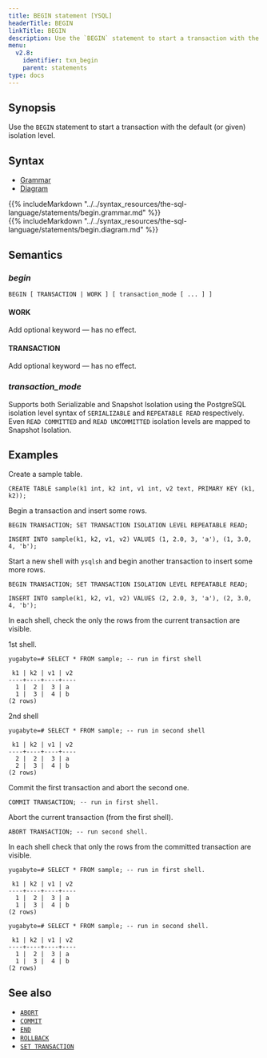 ```yaml
---
title: BEGIN statement [YSQL]
headerTitle: BEGIN
linkTitle: BEGIN
description: Use the `BEGIN` statement to start a transaction with the default (or given) isolation level.
menu:
  v2.8:
    identifier: txn_begin
    parent: statements
type: docs
---
```


## Synopsis

Use the `BEGIN` statement to start a transaction with the default (or given) isolation level.

## Syntax

<ul class="nav nav-tabs nav-tabs-yb">
  <li >
    <a href="#grammar" class="nav-link active" id="grammar-tab" data-toggle="tab" role="tab" aria-controls="grammar" aria-selected="true">
      <i class="fas fa-file-alt" aria-hidden="true"></i>
      Grammar
    </a>
  </li>
  <li>
    <a href="#diagram" class="nav-link" id="diagram-tab" data-toggle="tab" role="tab" aria-controls="diagram" aria-selected="false">
      <i class="fas fa-project-diagram" aria-hidden="true"></i>
      Diagram
    </a>
  </li>
</ul>

<div class="tab-content">
  <div id="grammar" class="tab-pane fade show active" role="tabpanel" aria-labelledby="grammar-tab">
  {{% includeMarkdown "../../syntax_resources/the-sql-language/statements/begin.grammar.md" %}}
  </div>
  <div id="diagram" class="tab-pane fade" role="tabpanel" aria-labelledby="diagram-tab">
  {{% includeMarkdown "../../syntax_resources/the-sql-language/statements/begin.diagram.md" %}}
  </div>
</div>

## Semantics

### *begin*

```plpgsql
BEGIN [ TRANSACTION | WORK ] [ transaction_mode [ ... ] ]
```

#### WORK

Add optional keyword — has no effect.

#### TRANSACTION

Add optional keyword — has no effect.

### *transaction_mode*

Supports both Serializable and Snapshot Isolation using the PostgreSQL isolation level syntax of `SERIALIZABLE` and `REPEATABLE READ` respectively. Even `READ COMMITTED` and `READ UNCOMMITTED` isolation levels are mapped to Snapshot Isolation.

## Examples

Create a sample table.

```plpgsql
CREATE TABLE sample(k1 int, k2 int, v1 int, v2 text, PRIMARY KEY (k1, k2));
```

Begin a transaction and insert some rows.

```plpgsql
BEGIN TRANSACTION; SET TRANSACTION ISOLATION LEVEL REPEATABLE READ;
```

```plpgsql
INSERT INTO sample(k1, k2, v1, v2) VALUES (1, 2.0, 3, 'a'), (1, 3.0, 4, 'b');
```

Start a new shell  with `ysqlsh` and begin another transaction to insert some more rows.

```plpgsql
BEGIN TRANSACTION; SET TRANSACTION ISOLATION LEVEL REPEATABLE READ;
```

```plpgsql
INSERT INTO sample(k1, k2, v1, v2) VALUES (2, 2.0, 3, 'a'), (2, 3.0, 4, 'b');
```

In each shell, check the only the rows from the current transaction are visible.

1st shell.

```plpgsql
yugabyte=# SELECT * FROM sample; -- run in first shell
```

```
 k1 | k2 | v1 | v2
----+----+----+----
  1 |  2 |  3 | a
  1 |  3 |  4 | b
(2 rows)
```

2nd shell

```plpgsql
yugabyte=# SELECT * FROM sample; -- run in second shell
```

```
 k1 | k2 | v1 | v2
----+----+----+----
  2 |  2 |  3 | a
  2 |  3 |  4 | b
(2 rows)
```

Commit the first transaction and abort the second one.

```plpgsql
COMMIT TRANSACTION; -- run in first shell.
```

Abort the current transaction (from the first shell).

```plpgsql
ABORT TRANSACTION; -- run second shell.
```

In each shell check that only the rows from the committed transaction are visible.

```plpgsql
yugabyte=# SELECT * FROM sample; -- run in first shell.
```

```
 k1 | k2 | v1 | v2
----+----+----+----
  1 |  2 |  3 | a
  1 |  3 |  4 | b
(2 rows)
```

```plpgsql
yugabyte=# SELECT * FROM sample; -- run in second shell.
```

```
 k1 | k2 | v1 | v2
----+----+----+----
  1 |  2 |  3 | a
  1 |  3 |  4 | b
(2 rows)
```

## See also

- [`ABORT`](../txn_abort)
- [`COMMIT`](../txn_commit)
- [`END`](../txn_end)
- [`ROLLBACK`](../txn_rollback)
- [`SET TRANSACTION`](../txn_set)
